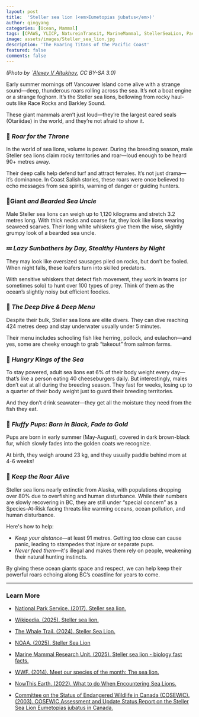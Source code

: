 ```yaml
---
layout: post
title:  'Steller sea lion (<em>Eumetopias jubatus</em>)'
author: qingyang
categories: [Ocean, Mammal]
tags: [CPAWS, YLICP, NatureinTransit, MarineMammal, StellerSeaLion, PacificWildlife, Conservation, WildinWords]
image: assets/images/Steller_sea_lion.jpg
description: 'The Roaring Titans of the Pacific Coast'
featured: false
comments: false
---
```

*(Photo by `<a target="_blank" href="https://commons.wikimedia.org/wiki/File:Sivuchi.jpg"><span>Alexey V Altukhov</a>, CC BY-SA 3.0)*

Early summer mornings off Vancouver Island come alive with a strange sound—deep, thunderous roars rolling across the sea. It’s not a boat engine or a strange foghorn. It’s the Steller sea lions, bellowing from rocky haul-outs like Race Rocks and Barkley Sound.

These giant mammals aren’t just loud—they’re the largest eared seals (Otariidae) in the world, and they’re not afraid to show it.

### 🦁 *Roar for the Throne*

In the world of sea lions, volume is power. During the breeding season, male Steller sea lions claim rocky territories and roar—loud enough to be heard 90+ metres away.

Their deep calls help defend turf and attract females. It’s not just drama—it’s dominance. In Coast Salish stories, these roars were once believed to echo messages from sea spirits, warning of danger or guiding hunters.

### 🧔Giant *and Bearded Sea Uncle*

Male Steller sea lions can weigh up to 1,120 kilograms and stretch 3.2 metres long. With thick necks and coarse fur, they look like lions wearing seaweed scarves. Their long white whiskers give them the wise, slightly grumpy look of a bearded sea uncle.

### 💤 *Lazy Sunbathers by Day, Stealthy Hunters by Night*

They may look like oversized sausages piled on rocks, but don’t be fooled. When night falls, these loafers turn into skilled predators.

With sensitive whiskers that detect fish movement, they work in teams (or sometimes solo) to hunt over 100 types of prey. Think of them as the ocean’s slightly noisy but efficient foodies.

### 🌊 *The Deep Dive & Deep Menu*

Despite their bulk, Steller sea lions are elite divers. They can dive reaching 424 metres deep and stay underwater usually under 5 minutes.

Their menu includes schooling fish like herring, pollock, and eulachon—and yes, some are cheeky enough to grab “takeout” from salmon farms.

### 🍔 *Hungry Kings of the Sea*

To stay powered, adult sea lions eat 6% of their body weight every day—that’s like a person eating 40 cheeseburgers daily. But interestingly, males don’t eat at all during the breeding season. They fast for weeks, losing up to a quarter of their body weight just to guard their breeding territories.

And they don’t drink seawater—they get all the moisture they need from the fish they eat.

### 🧸 *Fluffy Pups: Born in Black, Fade to Gold*

Pups are born in early summer (May-August), covered in dark brown-black fur, which slowly fades into the golden coats we recognize.

At birth, they weigh around 23 kg, and they usually paddle behind mom at 4-6 weeks!

### 📣 *Keep the Roar Alive*

Steller sea lions nearly extinctic from Alaska, with populations dropping over 80% due to overfishing and human disturbance. While their numbers are slowly recovering in BC, they are still under “special concern” as a Species-At-Risk facing threats like warming oceans, ocean pollution, and human disturbance.

Here's how to help:

- *Keep your distance*—at least 91 metres. Getting too close can cause panic, leading to stampedes that injure or separate pups.
- *Never feed them*—it's illegal and makes them rely on people, weakening their natural hunting instincts.

By giving these ocean giants space and respect, we can help keep their powerful roars echoing along BC’s coastline for years to come.

---

### Learn More
- <a target='_blank' href='https://www.nps.gov/chis/learn/nature/steller-sea-lion.htm'><span>National Park Service. (2017). Steller sea lion.</span></a>
 
 - <a target='_blank' href='https://en.wikipedia.org/wiki/Steller_sea_lion'><span>Wikipedia. (2025). Steller sea lion.</span></a>

 - <a target='_blank' href='https://thewhaletrail.org/wt-species/steller-sea-lion/#:~:text=Steller%20sea%20lions%20are%20opportunistic,biologists%20believe%20helps%20with%20digestion'><span>The Whale Trail. (2024). Steller Sea Lion.</span></a>

 - <a target='_blank' href='https://www.fisheries.noaa.gov/species/steller-sea-lion'><span>NOAA. (2025). Steller Sea Lion</span></a>

 - <a target='_blank' href='https://mmru.ubc.ca/biology/steller-sea-lion-fast-facts/'><span>Marine Mammal Research Unit. (2025). Steller sea lion - biology fast facts.</span></a>

 - <a target='_blank' href='https://wwf.ca/stories/meet-species-month-sea-lion/#:~:text=Did%20you%20know%E2%80%A6,live%20up%20to%2030%20years'><span>WWF. (2014). Meet our species of the month: The sea lion.</span></a>

 - <a target='_blank' href='https://www.youtube.com/watch?v=Odb6-lrH9ro&t=16s'><span>NowThis Earth. (2022). What to do When Encountering Sea Lions.</span></a>
 
 - <a target='_blank' href='https://www.sararegistry.gc.ca/virtual_sara/files/cosewic/sr_steller_sea_lion_e.pdf'><span>Committee on the Status of Endangered Wildlife in Canada (COSEWIC). (2003). COSEWIC Assessment and Update Status Report on the Steller Sea Lion Eumetopias jubatus in Canada.</span></a>